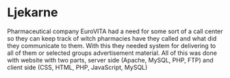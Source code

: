 # Ljekarne

Pharmaceutical company EuroVITA had a need for some sort of a call center so they can keep track of witch pharmacies have they called and what did they communicate to them. With this they needed system for delivering to all of them or selected groups advertisement material. All of this was done with website with two parts, server side (Apache, MySQL, PHP, FTP) and client side (CSS, HTML, PHP, JavaScript, MySQL)